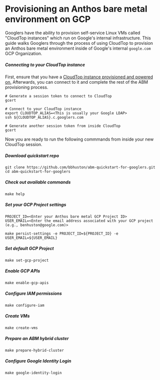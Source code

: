 # Provisioning an Anthos bare metal environment on GCP

Googlers have the ability to provision self-service Linux VMs called "CloudTop instances" which run on Google's internal infrastructure.  This guide walks Googlers through the process of using CloudTop to provision an Anthos bare metal environment inside of Google's internal `google.com` GCP Organization.  

##### Connecting to your CloudTop instance

First, ensure that you have a [CloudTop instance provisioned and powered on.](https://support.google.com/techstop/answer/2662330?hl=en&ref_topic=2683844)  Afterwards, you can connect to it and complete the rest of the ABM provisioning process.

```
# Generate a session token to connect to CloudTop
gcert

# Connect to your CloudTop instance
export CLOUDTOP_ALIAS=<This is usually your Google LDAP>
ssh ${CLOUDTOP_ALIAS}.c.googlers.com

# Generate another session token from inside CloudTop
gcert
```

Now you are ready to run the following commmands from inside your new CloudTop session.

##### Download quickstart repo
```
git clone https://github.com/bbhuston/abm-quickstart-for-googlers.git
cd abm-quickstart-for-googlers
```

##### Check out available commands 
```
make help
```

##### Set your GCP Project settings
```
PROJECT_ID=<Enter your Anthos bare metal GCP Project ID>
USER_EMAIL=<Enter the email address associated with your GCP project (e.g., benhuston@google.com)>

make persist-settings -e PROJECT_ID=${PROJECT_ID} -e USER_EMAIL=${USER_EMAIL}
```

##### Set default GCP Project
```
make set-gcp-project
```

##### Enable GCP APIs
```
make enable-gcp-apis
```

##### Configure IAM permissions
```
make configure-iam
```

##### Create VMs
```
make create-vms
```

##### Prepare an ABM hybrid cluster
```
make prepare-hybrid-cluster
```

##### Configure Google Identity Login
```
make google-identity-login
```
